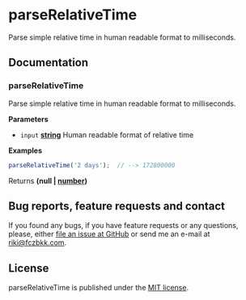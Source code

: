 # parseRelativeTime

Parse simple relative time in human readable format to milliseconds.

## Documentation

### parseRelativeTime

Parse simple relative time in human readable format to milliseconds.

**Parameters**

-   `input` **[string](https://developer.mozilla.org/en-US/docs/Web/JavaScript/Reference/Global_Objects/String)** Human readable format of relative time

**Examples**

```javascript
parseRelativeTime('2 days');  // --> 172800000
```

Returns **(null | [number](https://developer.mozilla.org/en-US/docs/Web/JavaScript/Reference/Global_Objects/Number))** 

## Bug reports, feature requests and contact

If you found any bugs, if you have feature requests or any questions, please, either [file an issue at GitHub](https://github.com/fczbkk/parse-relative-time/issues) or send me an e-mail at <a href="mailto:riki@fczbkk.com">riki@fczbkk.com</a>.

## License

parseRelativeTime is published under the [MIT license](https://github.com/fczbkk/parse-relative-time/blob/master/LICENSE).
